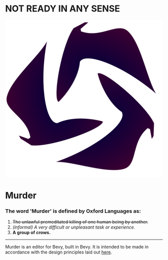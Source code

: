 # NOT READY IN ANY SENSE

![murder-logo](https://raw.githubusercontent.com/NOT-REAL-GAMES/Murder/refs/heads/master/murder-logo.svg)


# Murder
### The word 'Murder' is defined by Oxford Languages as:
1.  ~~The unlawful premeditated killing of one human being by another.~~
2.  *(informal) A very difficult or unpleasant task or experience.*
3.  **A group of crows.**

---

Murder is an editor for Bevy, built in Bevy. It is intended to be made in accordance with the design principles laid out [here](https://bevyengine.github.io/bevy_editor_prototypes/).

